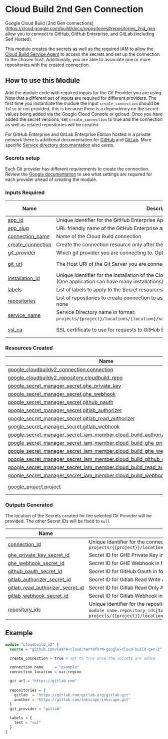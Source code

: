 # Cloud Build 2nd Gen Connection
Google Cloud Build [2nd Gen connections](https://cloud.google.com/build/docs/repositories#repositories_2nd_gen allow you to connect to GitHub, GitHub Enterprise, and GitLab (including Self Hosted).

This module creates the secrets as well as the required IAM to allow the [Cloud Build Service Agent](https://cloud.google.com/build/docs/securing-builds/configure-access-for-cloud-build-service-account#service-agent-permissions) to access the secrets and set up the connection to the chosen host. Additionally, you are able to associate one or more repositories with the created connection.

## How to use this Module
Add the module code with required inputs for the Git Provider you are using. Note that a different set of inputs are required for different providers. The first time you instantiate the module the input `create_connection` should be `false` or not provided, this is because there is a dependency on the secret values being added via the Google Cloud Console or gcloud. Once you have added the secret versions, set `create_connection` to true and the connection as well as related repositories will be created.

For GitHub Enterprise and GitLab Enterprise Edition hosted in a private network there is additional documentation for [GitHub](https://cloud.google.com/build/docs/automating-builds/github/build-repos-from-github-enterprise-private-network?generation=2nd-gen) and [GitLab](https://cloud.google.com/build/docs/automating-builds/gitlab/build-repos-from-gitlab-enterprise-edition-private-network). More specific [Service directory documentation](https://cloud.google.com/service-directory/docs/overview) also exists.

### Secrets setup
Each Git provider has different requirements to create the connection. Review the [Google documentation](https://cloud.google.com/build/docs/repositories#repositories_2nd_gen) to see what settings are required for each provider ahead of creating the module.

### Inputs Required

| Name | Description | Git Provider | Type | Default | Required |
|---|---|---|---|---|---|
|  [app\_id](#input\_app\_id) | Unique identifier for the GitHub Enterprise Application for Cloud Build | ghe | `number` | `null` | no |
|  [app\_slug](#input\_app\_slug) | URL friendly name of the GitHub Enterprise application | ghe | `string` | `null` | no |
|  [connection\_name](#input\_connection\_name) | Name of the Cloud Build connection | All | `string` | n/a | yes |
|  [create\_connection](#input\_create\_connection) | Create the connection resource only after the secrets have been correctly set. | All | `bool` | `false` | no |
|  [git\_provider](#input\_git\_provider) | Which git provider you are connecting to. Options are: gitlab, github, ghe | All | `string` | n/a | yes |
|  [git\_url](#input\_git\_url) | The Host URI of the Git Server you are connecting to | GitLab, GHE | `string` | `null` | no |
|  [installation\_id](#input\_installation\_id) | Unique Identifier for the installation of the Cloud Build application in your Organisation (One application can have many installations) | ghe | `number` | `null` | no |
|  [labels](#input\_labels) | List of labels to apply to the Secret resources | All | `map(string)` | `null` | no |
|  [repositories](#input\_repositories) | List of repositories to create connection to as name = value pair. Defaults to creating none | All | `map(string)` | `{}` | no |
|  [service\_name](#input\_service\_name) | Service Directory name in format: `projects/{project}/locations/{location}/namespaces/{namespace}/services/{service}`. | GitLab, GHE | `string` | `null` | no |
|  [ssl\_ca](#input\_ssl\_ca) | SSL certificate to use for requests to GitHub Enterprise/Self-Hosted GitLab | GitLab, GHE | `string` | `null` | no |

### Resources Created

| Name | Type |
|------|------|
| [google_cloudbuildv2_connection.connection](https://registry.terraform.io/providers/hashicorp/google/latest/docs/resources/cloudbuildv2_connection) | resource |
| [google_cloudbuildv2_repository.cloudbuild_repo](https://registry.terraform.io/providers/hashicorp/google/latest/docs/resources/cloudbuildv2_repository) | resource |
| [google_secret_manager_secret.ghe_private_key](https://registry.terraform.io/providers/hashicorp/google/latest/docs/resources/secret_manager_secret) | resource |
| [google_secret_manager_secret.ghe_webhook](https://registry.terraform.io/providers/hashicorp/google/latest/docs/resources/secret_manager_secret) | resource |
| [google_secret_manager_secret.github_oauth](https://registry.terraform.io/providers/hashicorp/google/latest/docs/resources/secret_manager_secret) | resource |
| [google_secret_manager_secret.gitlab_authorizer](https://registry.terraform.io/providers/hashicorp/google/latest/docs/resources/secret_manager_secret) | resource |
| [google_secret_manager_secret.gitlab_read_authorizer](https://registry.terraform.io/providers/hashicorp/google/latest/docs/resources/secret_manager_secret) | resource |
| [google_secret_manager_secret.gitlab_webhook](https://registry.terraform.io/providers/hashicorp/google/latest/docs/resources/secret_manager_secret) | resource |
| [google_secret_manager_secret_iam_member.cloud_build_authorizer_member](https://registry.terraform.io/providers/hashicorp/google/latest/docs/resources/secret_manager_secret_iam_member) | resource |
| [google_secret_manager_secret_iam_member.cloud_build_ghe_private_key_member](https://registry.terraform.io/providers/hashicorp/google/latest/docs/resources/secret_manager_secret_iam_member) | resource |
| [google_secret_manager_secret_iam_member.cloud_build_ghe_webhook_member](https://registry.terraform.io/providers/hashicorp/google/latest/docs/resources/secret_manager_secret_iam_member) | resource |
| [google_secret_manager_secret_iam_member.cloud_build_github_oauth_member](https://registry.terraform.io/providers/hashicorp/google/latest/docs/resources/secret_manager_secret_iam_member) | resource |
| [google_secret_manager_secret_iam_member.cloud_build_read_authorizer_member](https://registry.terraform.io/providers/hashicorp/google/latest/docs/resources/secret_manager_secret_iam_member) | resource |
| [google_secret_manager_secret_iam_member.cloud_build_webhook_member](https://registry.terraform.io/providers/hashicorp/google/latest/docs/resources/secret_manager_secret_iam_member) | resource |
| [google_project.project](https://registry.terraform.io/providers/hashicorp/google/latest/docs/data-sources/project) | data source |


### Outputs Generated

The location of the Secrets created for the selected Git Provider will be provided. The other Secret IDs will be fixed to `null`


| Name | Description |
|------|-------------|
| <a name="output_connection_id"></a> [connection\_id](#output\_connection\_id) | Unique Identifier for the connection in format: `projects/{{project}}/locations/{{location}}/connections/{{name}}` |
| <a name="output_ghe_private_key_secret_id"></a> [ghe\_private\_key\_secret\_id](#output\_ghe\_private\_key\_secret\_id) | Secret ID for GHE Private Key in format: `projects/{{project}}/secrets/{{secret_id}}` |
| <a name="output_ghe_webhook_secret_id"></a> [ghe\_webhook\_secret\_id](#output\_ghe\_webhook\_secret\_id) | Secret ID for GHE Webhook in format: `projects/{{project}}/secrets/{{secret_id}}` |
| <a name="output_github_oauth_secret_id"></a> [github\_oauth\_secret\_id](#output\_github\_oauth\_secret\_id) | Secret ID for GitHub Oauth in format: `projects/{{project}}/secrets/{{secret_id}}` |
| <a name="output_gitlab_authorizer_secret_id"></a> [gitlab\_authorizer\_secret\_id](#output\_gitlab\_authorizer\_secret\_id) | Secret ID for Gitlab Read Write Authorizer in format: `projects/{{project}}/secrets/{{secret_id}}` |
| <a name="output_gitlab_read_authorizer_secret_id"></a> [gitlab\_read\_authorizer\_secret\_id](#output\_gitlab\_read\_authorizer\_secret\_id) | Secret ID for Gitlab Read Only Authorizer in format: `projects/{{project}}/secrets/{{secret_id}}` |
| <a name="output_gitlab_webhook_secret_id"></a> [gitlab\_webhook\_secret\_id](#output\_gitlab\_webhook\_secret\_id) | Secret ID for Gitlab Webhook in format: `projects/{{project}}/secrets/{{secret_id}}` |
| <a name="output_repository_ids"></a> [repository\_ids](#output\_repository\_ids) | Unique identifier for the repository resources managed by the connection. Access via `module_name.repository_ids[$var.repositories.key]`. In format: `projects/{{project}}/locations/{{location}}/connections/{{parent_connection}}/repositories/{{name}}` |


## Example
``` terraform
module "cloudbuild_v2" {
  source = "github.com/kasna-cloud/terraform-google-cloud-build-gen-2"

  create_connection = true # set to true once the secrets are added

  connection_name     = "example"
  connection_location = var.region

  git_url = "https://gitlab.com"
  
  repositories = {
    gitlab  = "https://gitlab.com/gitlab-org/gitlab.git"
    another = "https://gitlab.com/inkscape/inkscape.git"
  }
  git_provider = "gitlab"

  labels = {
    test = "val"
  }
}
```